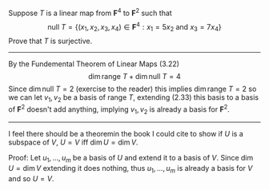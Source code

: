 Suppose $T$ is a linear map from $\mathbf F^4$ to $\mathbf F^2$ such that
$$
\text{null } T = \{(x_1,x_2,x_3,x_4) \in \mathbf F^4 : x_1 = 5x_2 \text{ and } x_3 = 7x_4\}
$$
Prove that $T$ is surjective.

---

By the Fundemental Theorem of Linear Maps (3.22)
$$
\dim \text{range }T + \dim \text{null }T = 4
$$
Since $\dim \text{null }T = 2$ (exercise to the reader) this implies $\dim \text{range }T = 2$ so we can let $v_1,v_2$ be a basis of $\text{range }T$, extending (2.33) this basis to a basis of $\mathbf F^2$ doesn't add anything, implying $v_1,v_2$ is already a basis for $\mathbf F^2$.

---

I feel there should be a theoremin the book  I could cite to show if $U$ is a subspace of $V$, $U = V$ iff $\dim U = \dim V$.

Proof: Let $u_1,\dots,u_m$ be a basis of $U$ and extend it to a basis of $V$. Since $\dim U = \dim V$ extending it does nothing, thus $u_1,\dots,u_m$ is already a basis for $V$ and so $U = V$.
